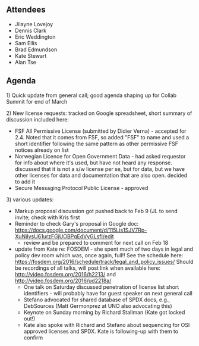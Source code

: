 ## Attendees

  - Jilayne Lovejoy
  - Dennis Clark
  - Eric Weddington
  - Sam Ellis
  - Brad Edmundson
  - Kate Stewart
  - Alan Tse

## Agenda

1\) Quick update from general call; good agenda shaping up for Collab
Summit for end of March

2\) New license requests: tracked on Google spreadsheet, short summary
of discussion included here:

  - FSF All Permissive License (submitted by Didier Verna) - accepted
    for 2.4. Noted that it comes from FSF, so added "FSF" to name and
    used a short identifier following the same pattern as other
    permissive FSF notices already on list
  - Norwegian Licence for Open Government Data - had asked requestor for
    info about where it's used, but have not heard any response.
    discussed that it is not a s/w license per se, but for data, but we
    have other licenses for data and documentation that are also open.
    decided to add it
  - Secure Messaging Protocol Public License - approved

3\) various updates:

  - Markup proposal discussion got pushed back to Feb 9 (JL to send
    invite; check with Kris first
  - Reminder to check Gary's proposal in Google doc:
    <https://docs.google.com/document/d/115Lis1SJV7Rp-XuNjIysU61urzFGjUOBPqEdVyGLsfI/edit>
      - review and be prepared to comment for next call on Feb 18
  - update from Kate re: FOSDEM - she spent much of two days in legal
    and policy dev room which was, once again, full\!\! See the schedule
    here:
    <https://fosdem.org/2016/schedule/track/legal_and_policy_issues/>
    Should be recordings of all talks, will post link when available
    here: <http://video.fosdem.org/2016/h2213/> and
    <http://video.fosdem.org/2016/ud2218a/>
      - One talk on Saturday discussed penetration of license list short
        identifiers - will probably have for guest speaker on next
        general call
      - Stefano advocated for shared database of SPDX docs, e.g.,
        DebSources (Matt Germonprez at UNO also advocating this)
      - Keynote on Sunday morning by Richard Stallman (Kate got locked
        out\!)
      - Kate also spoke with Richard and Stefano about sequencing for
        OSI approved licenses and SPDX. Kate is following-up with them
        to confirm
